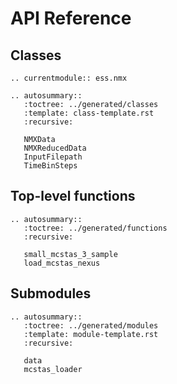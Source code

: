 # API Reference

## Classes

```{eval-rst}
.. currentmodule:: ess.nmx

.. autosummary::
   :toctree: ../generated/classes
   :template: class-template.rst
   :recursive:

   NMXData
   NMXReducedData
   InputFilepath
   TimeBinSteps

```

## Top-level functions

```{eval-rst}
.. autosummary::
   :toctree: ../generated/functions
   :recursive:

   small_mcstas_3_sample
   load_mcstas_nexus

```

## Submodules

```{eval-rst}
.. autosummary::
   :toctree: ../generated/modules
   :template: module-template.rst
   :recursive:

   data
   mcstas_loader

```
